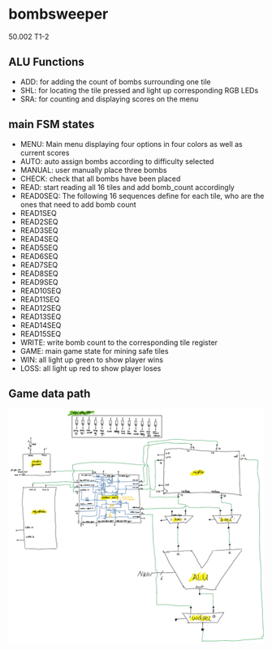 # bombsweeper
50.002 T1-2

## ALU Functions
* ADD: for adding the count of bombs surrounding one tile
* SHL: for locating the tile pressed and light up corresponding RGB LEDs
* SRA: for counting and displaying scores on the menu

## main FSM states
* MENU: Main menu displaying four options in four colors as well as current scores
* AUTO: auto assign bombs according to difficulty selected
* MANUAL: user manually place three bombs
* CHECK: check that all bombs have been placed
* READ: start reading all 16 tiles and add bomb_count accordingly
* READ0SEQ: The following 16 sequences define for each tile, who are the ones that need to add bomb count
* READ1SEQ
* READ2SEQ
* READ3SEQ
* READ4SEQ
* READ5SEQ
* READ6SEQ
* READ7SEQ
* READ8SEQ
* READ9SEQ
* READ10SEQ
* READ11SEQ
* READ12SEQ
* READ13SEQ
* READ14SEQ
* READ15SEQ
* WRITE: write bomb count to the corresponding tile register
* GAME: main game state for mining safe tiles
* WIN: all light up green to show player wins
* LOSS: all light up red to show player loses

## Game data path
![Data Path](data_path.jpg)
